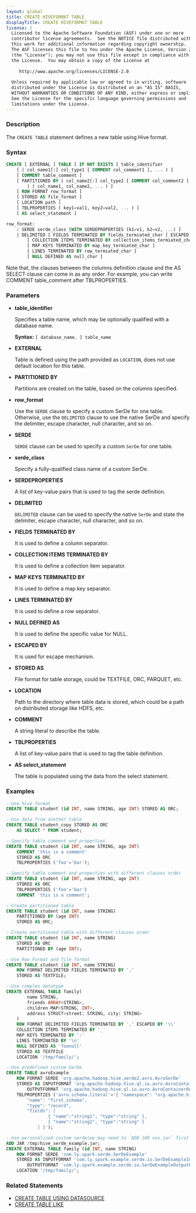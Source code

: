 ```yaml
---
layout: global
title: CREATE HIVEFORMAT TABLE
displayTitle: CREATE HIVEFORMAT TABLE
license: |
  Licensed to the Apache Software Foundation (ASF) under one or more
  contributor license agreements.  See the NOTICE file distributed with
  this work for additional information regarding copyright ownership.
  The ASF licenses this file to You under the Apache License, Version 2.0
  (the "License"); you may not use this file except in compliance with
  the License.  You may obtain a copy of the License at
 
     http://www.apache.org/licenses/LICENSE-2.0
 
  Unless required by applicable law or agreed to in writing, software
  distributed under the License is distributed on an "AS IS" BASIS,
  WITHOUT WARRANTIES OR CONDITIONS OF ANY KIND, either express or implied.
  See the License for the specific language governing permissions and
  limitations under the License.
---
```


### Description

The `CREATE TABLE` statement defines a new table using Hive format.

### Syntax

```sql
CREATE [ EXTERNAL ] TABLE [ IF NOT EXISTS ] table_identifier
    [ ( col_name1[:] col_type1 [ COMMENT col_comment1 ], ... ) ]
    [ COMMENT table_comment ]
    [ PARTITIONED BY ( col_name2[:] col_type2 [ COMMENT col_comment2 ], ... ) 
        | ( col_name1, col_name2, ... ) ]
    [ ROW FORMAT row_format ]
    [ STORED AS file_format ]
    [ LOCATION path ]
    [ TBLPROPERTIES ( key1=val1, key2=val2, ... ) ]
    [ AS select_statement ]

row_format:    
    : SERDE serde_class [WITH SERDEPROPERTIES (k1=v1, k2=v2, ...) ]
    | DELIMITED [ FIELDS TERMINATED BY fields_termiated_char [ ESCAPED BY escaped_char] ] 
        [ COLLECTION ITEMS TERMINATED BY collection_items_termiated_char ] 
        [ MAP KEYS TERMINATED BY map_key_termiated_char ]
        [ LINES TERMINATED BY row_termiated_char ]
        [ NULL DEFINED AS null_char ]
```

Note that, the clauses between the columns definition clause and the AS SELECT clause can come in
as any order. For example, you can write COMMENT table_comment after TBLPROPERTIES.

### Parameters

* **table_identifier**

    Specifies a table name, which may be optionally qualified with a database name.

    **Syntax:** `[ database_name. ] table_name`

* **EXTERNAL**

    Table is defined using the path provided as `LOCATION`, does not use default location for this table.

* **PARTITIONED BY**

    Partitions are created on the table, based on the columns specified.
    
* **row_format**    

    Use the `SERDE` clause to specify a custom SerDe for one table. Otherwise, use the `DELIMITED` clause to use the native SerDe and specify the delimiter, escape character, null character, and so on.
    
* **SERDE**

    `SERDE` clause can be used to specify a custom `SerDe` for one table.
    
* **serde_class**

    Specify a fully-qualified class name of a custom SerDe.

* **SERDEPROPERTIES**

    A list of key-value pairs that is used to tag the serde definition.
    
* **DELIMITED**

    `DELIMITED` clause can be used to specify the native `SerDe` and state the delimiter, escape character, null character, and so on.
    
* **FIELDS TERMINATED BY**

    It is used to define a column separator.
    
* **COLLECTION ITEMS TERMINATED BY**

    It is used to define a collection item separator.
   
* **MAP KEYS TERMINATED BY**

    It is used to define a map key separator.
    
* **LINES TERMINATED BY**

    It is used to define a row separator.
    
* **NULL DEFINED AS**

    It is used to define the specific value for NULL.
    
* **ESCAPED BY**

    It is used for escape mechanism.

* **STORED AS**

    File format for table storage, could be TEXTFILE, ORC, PARQUET, etc.

* **LOCATION**

    Path to the directory where table data is stored, which could be a path on distributed storage like HDFS, etc.

* **COMMENT**

    A string literal to describe the table.

* **TBLPROPERTIES**

    A list of key-value pairs that is used to tag the table definition.

* **AS select_statement**

    The table is populated using the data from the select statement.

### Examples

```sql
--Use hive format
CREATE TABLE student (id INT, name STRING, age INT) STORED AS ORC;

--Use data from another table
CREATE TABLE student_copy STORED AS ORC
    AS SELECT * FROM student;

--Specify table comment and properties
CREATE TABLE student (id INT, name STRING, age INT)
    COMMENT 'this is a comment'
    STORED AS ORC
    TBLPROPERTIES ('foo'='bar');  

--Specify table comment and properties with different clauses order
CREATE TABLE student (id INT, name STRING, age INT)
    STORED AS ORC
    TBLPROPERTIES ('foo'='bar')
    COMMENT 'this is a comment';

--Create partitioned table
CREATE TABLE student (id INT, name STRING)
    PARTITIONED BY (age INT)
    STORED AS ORC;

--Create partitioned table with different clauses order
CREATE TABLE student (id INT, name STRING)
    STORED AS ORC
    PARTITIONED BY (age INT);

--Use Row Format and file format
CREATE TABLE student (id INT, name STRING)
    ROW FORMAT DELIMITED FIELDS TERMINATED BY ','
    STORED AS TEXTFILE;

--Use complex datatype
CREATE EXTERNAL TABLE family(
        name STRING,
        friends ARRAY<STRING>,
        children MAP<STRING, INT>,
        address STRUCT<street: STRING, city: STRING>
    )
    ROW FORMAT DELIMITED FIELDS TERMINATED BY ',' ESCAPED BY '\\'
    COLLECTION ITEMS TERMINATED BY '_'
    MAP KEYS TERMINATED BY ':'
    LINES TERMINATED BY '\n'
    NULL DEFINED AS 'foonull'
    STORED AS TEXTFILE
    LOCATION '/tmp/family/';

--Use predefined custom SerDe
CREATE TABLE avroExample
    ROW FORMAT SERDE 'org.apache.hadoop.hive.serde2.avro.AvroSerDe'
    STORED AS INPUTFORMAT 'org.apache.hadoop.hive.ql.io.avro.AvroContainerInputFormat'
        OUTPUTFORMAT 'org.apache.hadoop.hive.ql.io.avro.AvroContainerOutputFormat'
    TBLPROPERTIES ('avro.schema.literal'='{ "namespace": "org.apache.hive",
        "name": "first_schema",
        "type": "record",
        "fields": [
                { "name":"string1", "type":"string" },
                { "name":"string2", "type":"string" }
            ] }');

--Use personalized custom serde(we may need to `ADD JAR xxx.jar` first to ensure we can find the serde_class, or you may run into `CLASSNOTFOUND` exception)
ADD JAR /tmp/hive_serde_example.jar;
CREATE EXTERNAL TABLE family (id INT, name STRING)
    ROW FORMAT SERDE 'com.ly.spark.serde.SerDeExample'
    STORED AS INPUTFORMAT 'com.ly.spark.example.serde.io.SerDeExampleInputFormat'
        OUTPUTFORMAT 'com.ly.spark.example.serde.io.SerDeExampleOutputFormat'
    LOCATION '/tmp/family/';
```

### Related Statements

* [CREATE TABLE USING DATASOURCE](sql-ref-syntax-ddl-create-table-datasource.html)
* [CREATE TABLE LIKE](sql-ref-syntax-ddl-create-table-like.html)
